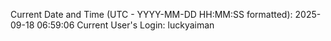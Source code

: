 Current Date and Time (UTC - YYYY-MM-DD HH:MM:SS formatted): 2025-09-18 06:59:06
Current User's Login: luckyaiman
